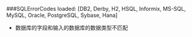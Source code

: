 ###SQLErrorCodes loaded: [DB2, Derby, H2, HSQL, Informix, MS-SQL, MySQL, Oracle, PostgreSQL, Sybase, Hana]
- 数据库的字段和输入的数据库的数据类型不匹配